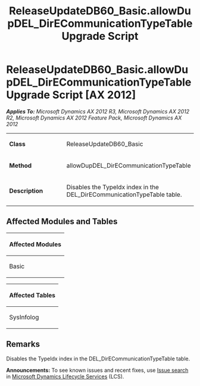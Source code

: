 ﻿---
title: ReleaseUpdateDB60_Basic.allowDupDEL_DirECommunicationTypeTable Upgrade Script
TOCTitle: ReleaseUpdateDB60_Basic.allowDupDEL_DirECommunicationTypeTable Upgrade Script
ms:assetid: 3ea0a7e7-724a-5e3b-deb4-702fda9c2dca
ms:mtpsurl: https://msdn.microsoft.com/en-us/library/JJ718765(v=AX.60)
ms:contentKeyID: 49707808
ms.date: 05/18/2015
mtps_version: v=AX.60
---

# ReleaseUpdateDB60\_Basic.allowDupDEL\_DirECommunicationTypeTable Upgrade Script [AX 2012]


_**Applies To:** Microsoft Dynamics AX 2012 R3, Microsoft Dynamics AX 2012 R2, Microsoft Dynamics AX 2012 Feature Pack, Microsoft Dynamics AX 2012_

<table>
<colgroup>
<col style="width: 50%" />
<col style="width: 50%" />
</colgroup>
<tbody>
<tr class="odd">
<td><p><strong>Class</strong></p></td>
<td><p>ReleaseUpdateDB60_Basic</p></td>
</tr>
<tr class="even">
<td><p><strong>Method</strong></p></td>
<td><p>allowDupDEL_DirECommunicationTypeTable</p></td>
</tr>
<tr class="odd">
<td><p><strong>Description</strong></p></td>
<td><p>Disables the TypeIdx index in the DEL_DirECommunicationTypeTable table.</p></td>
</tr>
</tbody>
</table>


## Affected Modules and Tables

<table>
<colgroup>
<col style="width: 100%" />
</colgroup>
<thead>
<tr class="header">
<th><p>Affected Modules</p></th>
</tr>
</thead>
<tbody>
<tr class="odd">
<td><p>Basic</p></td>
</tr>
</tbody>
</table>


<table>
<colgroup>
<col style="width: 100%" />
</colgroup>
<thead>
<tr class="header">
<th><p>Affected Tables</p></th>
</tr>
</thead>
<tbody>
<tr class="odd">
<td><p>SysInfolog</p></td>
</tr>
</tbody>
</table>


## Remarks

Disables the TypeIdx index in the DEL\_DirECommunicationTypeTable table.

  
**Announcements:** To see known issues and recent fixes, use [Issue search](http://go.microsoft.com/fwlink/?linkid=389258) in [Microsoft Dynamics Lifecycle Services](http://go.microsoft.com/fwlink/?linkid=306505) (LCS).

